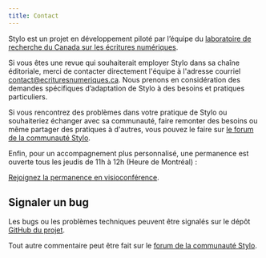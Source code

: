 ```yaml
---
title: Contact
---
```


Stylo est un projet en développement piloté par l’équipe du [laboratoire de recherche du Canada sur les écritures numériques](https://www.ecrituresnumeriques.ca/fr).

Si vous êtes une revue qui souhaiterait employer Stylo dans sa chaîne éditoriale, merci de contacter directement l'équipe à l'adresse courriel <contact@ecrituresnumeriques.ca>. Nous prenons en considération des demandes spécifiques d’adaptation de Stylo à des besoins et pratiques particuliers.

Si vous rencontrez des problèmes dans votre pratique de Stylo ou souhaiteriez échanger avec sa communauté, faire remonter des besoins ou même partager des pratiques à d'autres, vous pouvez le faire sur [le forum de la communauté Stylo](https://discussions.revue30.org/c/stylo/5).

Enfin, pour un accompagnement plus personnalisé, une permanence est ouverte tous les jeudis de 11h à 12h (Heure de Montréal)&nbsp;:

[Rejoignez la permanence en visioconférence](https://meet.jit.si/stylo).

## Signaler un bug 

Les bugs ou les problèmes techniques peuvent être signalés sur le dépôt [GitHub du projet](https://github.com/EcrituresNumeriques/stylo/issues).

Tout autre commentaire peut être fait sur le [forum de la communauté Stylo](https://discussions.revue30.org/c/stylo/5).
